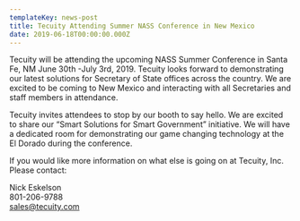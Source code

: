 ```yaml
---
templateKey: news-post
title: Tecuity Attending Summer NASS Conference in New Mexico
date: 2019-06-18T00:00:00.000Z
---
```

Tecuity will be attending the upcoming NASS Summer Conference in Santa Fe, NM June 30th -July 3rd, 2019.  Tecuity looks forward to demonstrating our latest solutions for Secretary of State offices across the country.  We are excited to be coming to New Mexico and interacting with all Secretaries and staff members in attendance.

Tecuity invites attendees to stop by our booth to say hello.  We are excited to share our “Smart Solutions for Smart Government” initiative.  We will have a dedicated room for demonstrating our game changing technology at the El Dorado during the conference. 

If you would like more information on what else is going on at Tecuity, Inc.  Please contact:  

Nick Eskelson\
801-206-9788\
sales@tecuity.com
